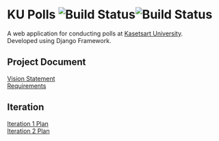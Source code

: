 # KU Polls ![Build Status](https://app.travis-ci.com/pattanan-cyber/ku-polls.svg?branch=main)![Build Status]([![codecov](https://codecov.io/gh/pattanan-cyber/ku-polls/branch/main/graph/badge.svg?token=V95KMC42S9)](https://codecov.io/gh/pattanan-cyber/ku-polls))

A web application for conducting polls at [Kasetsart University](http://ku.ac.th).    
Developed using Django Framework.

## Project Document
[Vision Statement](../../wiki/Vision%20Statement)       
[Requirements](../../wiki/Requirement) 

## Iteration        
[Iteration 1 Plan](../../wiki/Iteration%201%20Plan)        
[Iteration 2 Plan](../../wiki/Iteration%202%20Plan)      
